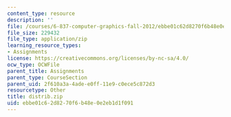 ```yaml
---
content_type: resource
description: ''
file: /courses/6-837-computer-graphics-fall-2012/ebbe01c62d8270f6b48e0e2eb1d1f091_distrib.zip
file_size: 229432
file_type: application/zip
learning_resource_types:
- Assignments
license: https://creativecommons.org/licenses/by-nc-sa/4.0/
ocw_type: OCWFile
parent_title: Assignments
parent_type: CourseSection
parent_uid: 2f610a3a-4ade-e0ff-11e9-c0ece5c872d3
resourcetype: Other
title: distrib.zip
uid: ebbe01c6-2d82-70f6-b48e-0e2eb1d1f091
---
```

